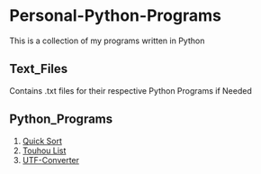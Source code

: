 # Personal-Python-Programs
This is a collection of my programs written in Python

## Text_Files

Contains .txt files for their respective Python Programs if Needed

## Python_Programs
 1. [Quick Sort](https://github.com/hblow/Personal-Python-Programs/blob/main/Python_Programs/P01_quicksort.py)
 2. [Touhou List](https://github.com/hblow/Personal-Python-Programs/blob/main/Python_Programs/P02_touhoulist.py)
 3. [UTF-Converter](https://github.com/hblow/Personal-Python-Programs/blob/main/Python_Programs/P03_utfconverter.py)
